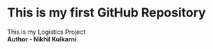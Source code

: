 # This is my first GitHub Repository
This is my Logistics Project
<br>
<b>Author - Nikhil Kulkarni</b>
